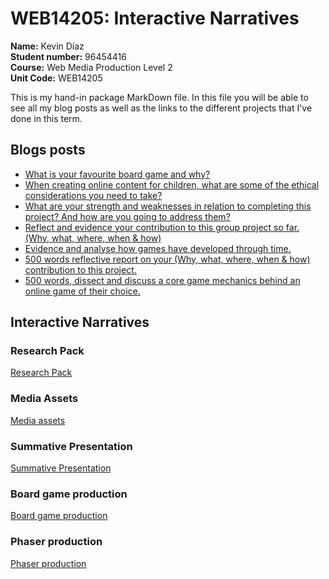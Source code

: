 # WEB14205: Interactive Narratives
**Name:** Kevin Díaz  
**Student number:** 96454416  
**Course:** Web Media Production Level 2  
**Unit Code:** WEB14205  

This is my hand-in package MarkDown file. In this file you will be able to see all my blog posts as well as the links to the different projects that I've done in this term.

## Blogs posts
* [What is your favourite board game and why?](https://medium.com/@k.arboleda/what-is-your-favourite-board-game-and-why-8a40def4c6ce)
* [When creating online content for children, what are some of the ethical considerations you need to take?](https://medium.com/@k.arboleda/when-creating-online-content-for-children-what-are-some-of-the-ethical-considerations-you-need-to-5dd7a75969c2)
* [What are your strength and weaknesses in relation to completing this project? And how are you going to address them?](https://medium.com/@k.arboleda/what-are-your-strength-and-weaknesses-in-relation-to-completing-this-project-c949a27ff9b7)
* [Reflect and evidence your contribution to this group project so far. (Why, what, where, when & how)](https://medium.com/@k.arboleda/reflect-and-evidence-your-contribution-to-this-group-project-so-far-why-what-where-when-how-61e710fd6efe)
* [Evidence and analyse how games have developed through time.](https://medium.com/@k.arboleda/evidence-and-analyse-how-games-have-developed-through-time-8c4cde86c157)
* [500 words reflective report on your (Why, what, where, when & how) contribution to this project.](https://medium.com/@k.arboleda/500-words-reflective-report-on-your-why-what-where-when-how-contribution-to-this-project-6d8da91ba5fd)
* [500 words, dissect and discuss a core game mechanics behind an online game of their choice.](https://medium.com/@k.arboleda/500-words-dissect-and-discuss-a-core-game-mechanics-behind-an-online-game-of-their-choice-c47cac85b4fb)

## Interactive Narratives

### Research Pack

[Research Pack](https://docs.google.com/document/d/1JSHa4pcsvwXE42bci0OSdwDtmCMI96wCsp-peImPElI/edit?usp=sharing)

### Media Assets

[Media assets](https://drive.google.com/drive/folders/1JpRJerJU6g9SQNBn6M9WODSP7lvn0Qbf?usp=sharing)

### Summative Presentation

[Summative Presentation](https://docs.google.com/presentation/d/1cfRa3TZCdy6YYK-vdNu23DSZwGGY-Lwg_hptl-95YaQ/edit?usp=sharing)

### Board game production

[Board game production](https://drive.google.com/drive/folders/1VM6dcHp2GmwwVsvqMjmpubMKfwlDuzPL?usp=sharing)

### Phaser production

[Phaser production](https://eroberts28.github.io/whatswhatgame/)
